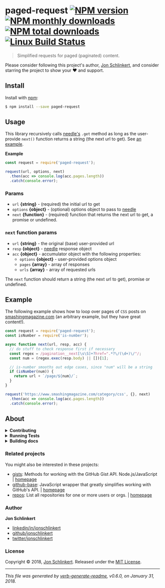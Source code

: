 # paged-request [![NPM version](https://img.shields.io/npm/v/paged-request.svg?style=flat)](https://www.npmjs.com/package/paged-request) [![NPM monthly downloads](https://img.shields.io/npm/dm/paged-request.svg?style=flat)](https://npmjs.org/package/paged-request) [![NPM total downloads](https://img.shields.io/npm/dt/paged-request.svg?style=flat)](https://npmjs.org/package/paged-request) [![Linux Build Status](https://img.shields.io/travis/jonschlinkert/paged-request.svg?style=flat&label=Travis)](https://travis-ci.org/jonschlinkert/paged-request)

> Simplified requests for paged (paginated) content.

Please consider following this project's author, [Jon Schlinkert](https://github.com/jonschlinkert), and consider starring the project to show your :heart: and support.

## Install

Install with [npm](https://www.npmjs.com/):

```sh
$ npm install --save paged-request
```

## Usage

This library recursively calls [needle's](https://github.com/tomas/needle#needlemethod-url-data-options-callback--20x) `.get` method as long as the user-provide `next()` function returns a string (the next url to get). See [an example](#example).

**Example**

```js
const request = require('paged-request');

request(url, options, next)
  .then(acc => console.log(acc.pages.length))
  .catch(console.error);
```

### Params

* `url` **{string}** - (required) the initial url to get
* `options` **{object}** - (optional) options object to pass to [needle](https://github.com/tomas/needle)
* `next` **{function}** - (required) function that returns the next url to get, a promise or undefined.

### `next` function params

* `url` **{string}** - the original (base) user-provided url
* `resp` **{object}** - [needle](https://github.com/tomas/needle) response object
* `acc` **{object}** - accumulator object with the following properties:
  - `options` **{object}** - user-provided options object
  - `pages` **{array}** - array of responses
  - `urls` **{array}** - array of requested urls

The `next` function should return a string (the next url to get), promise or undefined.

## Example

The following example shows how to loop over pages of `CSS` posts on [smashingmagazine.com](https://www.smashingmagazine.com/category/css) (an arbitrary example, but they have great content!).

```js
const request = require('paged-request');
const isNumber = require('is-number');

async function next(url, resp, acc) {
  // do stuff to check response first if necessary
  const regex = /pagination__next[\s\S]+?href=".*?\/(\d+)\/"/;
  const num = (regex.exec(resp.body) || [])[1];

  // is-number smooths out edge cases, since "num" will be a string
  if (isNumber(num)) {
    return url + `/page/${num}/`;
  }
}

request('https://www.smashingmagazine.com/category/css', {}, next)
  .then(acc => console.log(acc.pages.length))
  .catch(console.error);
```

## About

<details>
<summary><strong>Contributing</strong></summary>

Pull requests and stars are always welcome. For bugs and feature requests, [please create an issue](../../issues/new).

Please read the [contributing guide](.github/contributing.md) for advice on opening issues, pull requests, and coding standards.

</details>

<details>
<summary><strong>Running Tests</strong></summary>

Running and reviewing unit tests is a great way to get familiarized with a library and its API. You can install dependencies and run tests with the following command:

```sh
$ npm install && npm test
```

</details>

<details>
<summary><strong>Building docs</strong></summary>

_(This project's readme.md is generated by [verb](https://github.com/verbose/verb-generate-readme), please don't edit the readme directly. Any changes to the readme must be made in the [.verb.md](.verb.md) readme template.)_

To generate the readme, run the following command:

```sh
$ npm install -g verbose/verb#dev verb-generate-readme && verb
```

</details>

### Related projects

You might also be interested in these projects:

* [gists](https://www.npmjs.com/package/gists): Methods for working with the GitHub Gist API. Node.js/JavaScript | [homepage](https://github.com/jonschlinkert/gists "Methods for working with the GitHub Gist API. Node.js/JavaScript")
* [github-base](https://www.npmjs.com/package/github-base): JavaScript wrapper that greatly simplifies working with GitHub's API. | [homepage](https://github.com/jonschlinkert/github-base "JavaScript wrapper that greatly simplifies working with GitHub's API.")
* [repos](https://www.npmjs.com/package/repos): List all repositories for one or more users or orgs. | [homepage](https://github.com/jonschlinkert/repos "List all repositories for one or more users or orgs.")

### Author

**Jon Schlinkert**

* [linkedin/in/jonschlinkert](https://linkedin.com/in/jonschlinkert)
* [github/jonschlinkert](https://github.com/jonschlinkert)
* [twitter/jonschlinkert](https://twitter.com/jonschlinkert)

### License

Copyright © 2018, [Jon Schlinkert](https://github.com/jonschlinkert).
Released under the [MIT License](LICENSE).

***

_This file was generated by [verb-generate-readme](https://github.com/verbose/verb-generate-readme), v0.6.0, on January 31, 2018._